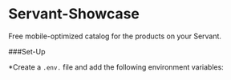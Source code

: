 Servant-Showcase
=================================

Free mobile-optimized catalog for the products on your Servant.

###Set-Up

*Create a `.env.` file and add the following environment variables: 
